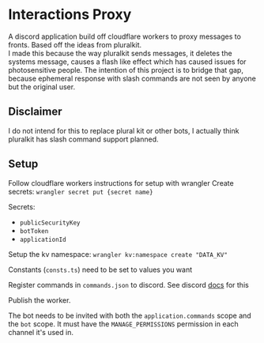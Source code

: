 # Interactions Proxy

A discord application build off cloudflare workers to proxy messages to fronts. Based off the ideas from pluralkit.  
I made this because the way pluralkit sends messages, it deletes the systems message, causes a flash like effect which has caused issues for photosensitive people. The intention of this project is to bridge that gap, because ephemeral response with slash commands are not seen by anyone but the original user.  

## Disclaimer

I do not intend for this to replace plural kit or other bots, I actually think pluralkit has slash command support planned.

## Setup

Follow cloudflare workers instructions for setup with wrangler
Create secrets: `wrangler secret put {secret name}`

Secrets:

- `publicSecurityKey`
- `botToken`
- `applicationId`

Setup the kv namespace: `wrangler kv:namespace create "DATA_KV"`

Constants (`consts.ts`) need to be set to values you want

Register commands in `commands.json` to discord. See discord [docs](https://discord.dev) for this

Publish the worker.

The bot needs to be invited with both the `application.commands` scope and the `bot` scope. It must have the `MANAGE_PERMISSIONS` permission in each channel it's used in.
